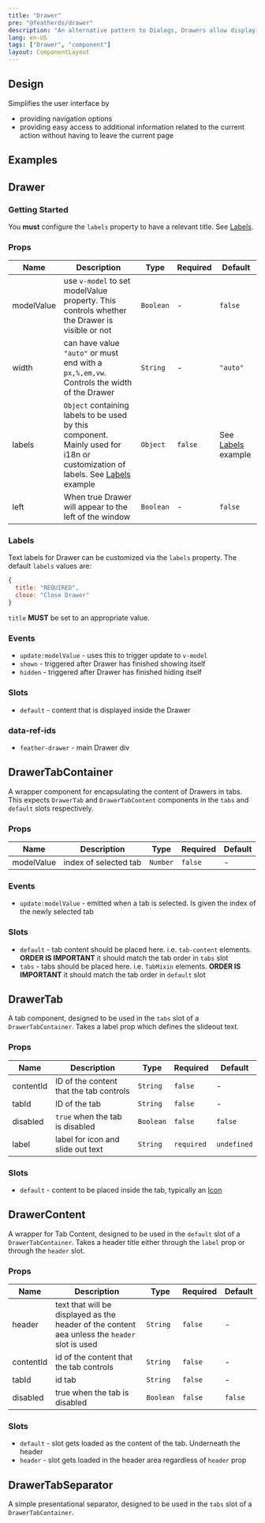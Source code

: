 ```yaml
---
title: "Drawer"
pre: "@featherds/drawer"
description: "An alternative pattern to Dialogs, Drawers allow displaying additional content or requests for information."
lang: en-US
tags: ["Drawer", "component"]
layout: ComponentLayout
---
```


## Design

Simplifies the user interface by

- providing navigation options
- providing easy access to additional information related to the current action without having to leave the current page

## Examples

<Drawer-Examples />

## Drawer

### Getting Started

You **must** configure the `labels` property to have a relevant title. See [Labels](#labels).

### Props

| Name       | Description                                                                                                                             | Type      | Required | Default                       |
| ---------- | --------------------------------------------------------------------------------------------------------------------------------------- | --------- | -------- | ----------------------------- |
| modelValue | use `v-model` to set modelValue property. This controls whether the Drawer is visible or not                                            | `Boolean` | -        | `false`                       |
| width      | can have value `"auto"` or must end with a `px,%,em,vw`. Controls the width of the Drawer                                               | `String`  | -        | `"auto"`                      |
| labels     | `Object` containing labels to be used by this component. Mainly used for i18n or customization of labels. See [Labels](#labels) example | `Object`  | `false`  | See [Labels](#labels) example |
| left       | When true Drawer will appear to the left of the window                                                                                  | `Boolean` | -        | `false`                       |

### Labels

Text labels for Drawer can be customized via the `labels` property. The default `labels` values are:

```js
{
  title: "REQUIRED",
  close: "Close Drawer"
}
```

`title` **MUST** be set to an appropriate value.

### Events

- `update:modelValue` - uses this to trigger update to `v-model`
- `shown` - triggered after Drawer has finished showing itself
- `hidden` - triggered after Drawer has finished hiding itself

### Slots

- `default` - content that is displayed inside the Drawer

### data-ref-ids

- `feather-drawer` - main Drawer div

## DrawerTabContainer

A wrapper component for encapsulating the content of Drawers in tabs. This expects `DrawerTab` and `DrawerTabContent` components in the `tabs` and `default` slots respectively.

### Props

| Name       | Description           | Type     | Required | Default |
| ---------- | --------------------- | -------- | -------- | ------- |
| modelValue | index of selected tab | `Number` | `false`  | -       |

### Events

- `update:modelValue` - emitted when a tab is selected. Is given the index of the newly selected tab

### Slots

- `default` - tab content should be placed here. i.e. `tab-content` elements. **ORDER IS IMPORTANT** it should match the tab order in `tabs` slot
- `tabs` - tabs should be placed here. i.e. `TabMixin` elements. **ORDER IS IMPORTANT** it should match the tab order in `default` slot

## DrawerTab

A tab component, designed to be used in the `tabs` slot of a `DrawerTabContainer`. Takes a label prop which defines the slideout text.

### Props

| Name      | Description                             | Type      | Required   | Default     |
| --------- | --------------------------------------- | --------- | ---------- | ----------- |
| contentId | ID of the content that the tab controls | `String`  | `false`    | -           |
| tabId     | ID of the tab                           | `String`  | `false`    | -           |
| disabled  | `true` when the tab is disabled         | `Boolean` | `false`    | `false`     |
| label     | label for icon and slide out text       | `String`  | `required` | `undefined` |

### Slots

- `default` - content to be placed inside the tab, typically an [Icon](/components/icon)

## DrawerContent

A wrapper for Tab Content, designed to be used in the `default` slot of a `DrawerTabContainer`. Takes a header title either through the `label` prop or through the `header` slot.

### Props

| Name      | Description                                                                                    | Type      | Required | Default |
| --------- | ---------------------------------------------------------------------------------------------- | --------- | -------- | ------- |
| header    | text that will be displayed as the header of the content aea unless the `header` slot is used  | `String`  | `false`  | -       |
| contentId | id of the content that the tab controls                                                        | `String`  | `false`  | -       |
| tabId     | id tab                                                                                         | `String`  | `false`  | -       |
| disabled  | true when the tab is disabled                                                                  | `Boolean` | `false`  | `false` |

### Slots

- `default` - slot gets loaded as the content of the tab. Underneath the header
- `header` - slot gets loaded in the header area regardless of `header` prop

## DrawerTabSeparator

A simple presentational separator, designed to be used in the `tabs` slot of a `DrawerTabContainer`.
